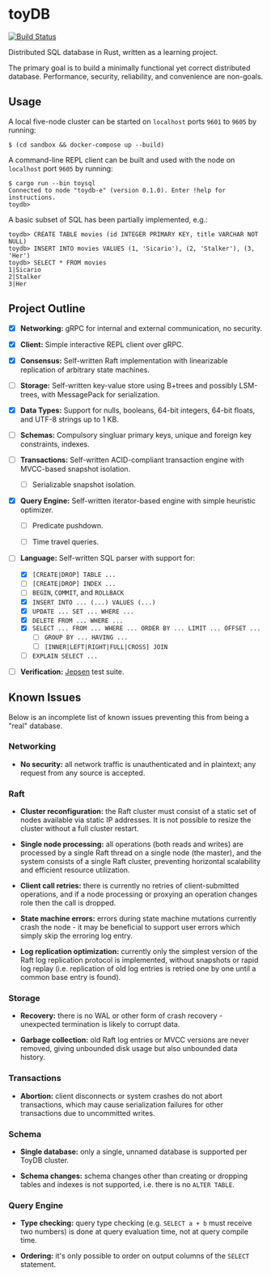 # toyDB

[![Build Status](https://cloud.drone.io/api/badges/erikgrinaker/toydb/status.svg)](https://cloud.drone.io/erikgrinaker/toydb)

Distributed SQL database in Rust, written as a learning project.

The primary goal is to build a minimally functional yet correct distributed database. Performance, security, reliability, and convenience are non-goals.

## Usage

A local five-node cluster can be started on `localhost` ports `9601` to `9605` by running:

```
$ (cd sandbox && docker-compose up --build)
```

A command-line REPL client can be built and used with the node on `localhost` port `9605`
by running:

```
$ cargo run --bin toysql
Connected to node "toydb-e" (version 0.1.0). Enter !help for instructions.
toydb>
```

A basic subset of SQL has been partially implemented, e.g.:

```
toydb> CREATE TABLE movies (id INTEGER PRIMARY KEY, title VARCHAR NOT NULL)
toydb> INSERT INTO movies VALUES (1, 'Sicario'), (2, 'Stalker'), (3, 'Her')
toydb> SELECT * FROM movies
1|Sicario
2|Stalker
3|Her
```

## Project Outline

- [x] **Networking:** gRPC for internal and external communication, no security.

- [x] **Client:** Simple interactive REPL client over gRPC.

- [x] **Consensus:** Self-written Raft implementation with linearizable replication of arbitrary state machines.

- [ ] **Storage:** Self-written key-value store using B+trees and possibly LSM-trees, with MessagePack for serialization.

- [x] **Data Types:** Support for nulls, booleans, 64-bit integers, 64-bit floats, and UTF-8 strings up to 1 KB.

- [ ] **Schemas:** Compulsory singluar primary keys, unique and foreign key constraints, indexes.

- [ ] **Transactions:** Self-written ACID-compliant transaction engine with MVCC-based snapshot isolation.

  - [ ] Serializable snapshot isolation.

- [x] **Query Engine:** Self-written iterator-based engine with simple heuristic optimizer.

  - [ ] Predicate pushdown.

  - [ ] Time travel queries.

- [ ] **Language:** Self-written SQL parser with support for:

  - [x] `[CREATE|DROP] TABLE ...`
  - [ ] `[CREATE|DROP] INDEX ...`
  - [ ] `BEGIN`, `COMMIT`, and `ROLLBACK`
  - [x] `INSERT INTO ... (...) VALUES (...)`
  - [x] `UPDATE ... SET ... WHERE ...`
  - [x] `DELETE FROM ... WHERE ...`
  - [x] `SELECT ... FROM ... WHERE ... ORDER BY ... LIMIT ... OFFSET ...`
    - [ ] `GROUP BY ... HAVING ...`
    - [ ] `[INNER|LEFT|RIGHT|FULL|CROSS] JOIN`
  - [ ] `EXPLAIN SELECT ...`

- [ ] **Verification:** [Jepsen](https://github.com/jepsen-io/jepsen) test suite.

## Known Issues

Below is an incomplete list of known issues preventing this from being a "real" database.

### Networking

* **No security:** all network traffic is unauthenticated and in plaintext; any request from any source is accepted.

### Raft

* **Cluster reconfiguration:** the Raft cluster must consist of a static set of nodes available via static IP addresses. It is not possible to resize the cluster without a full cluster restart.

* **Single node processing:** all operations (both reads and writes) are processed by a single Raft thread on a single node (the master), and the system consists of a single Raft cluster, preventing horizontal scalability and efficient resource utilization.

* **Client call retries:** there is currently no retries of client-submitted operations, and if a node processing or proxying an operation changes role then the call is dropped.

* **State machine errors:** errors during state machine mutations currently crash the node - it may be beneficial to support user errors which simply skip the erroring log entry.

* **Log replication optimization:** currently only the simplest version of the Raft log replication protocol is implemented, without snapshots or rapid log replay (i.e. replication of old log entries is retried one by one until a common base entry is found).

### Storage

* **Recovery:** there is no WAL or other form of crash recovery - unexpected termination is likely to corrupt data.

* **Garbage collection:** old Raft log entries or MVCC versions are never removed, giving unbounded disk usage but also unbounded data history.

### Transactions

* **Abortion:** client disconnects or system crashes do not abort transactions, which may cause serialization failures for other transactions due to uncommitted writes.

### Schema

* **Single database:** only a single, unnamed database is supported per ToyDB cluster.

* **Schema changes:** schema changes other than creating or dropping tables and indexes is not supported, i.e. there is no `ALTER TABLE`.

### Query Engine

* **Type checking:** query type checking (e.g. `SELECT a + b` must receive two numbers) is done at query evaluation time, not at query compile time.

* **Ordering:** it's only possible to order on output columns of the `SELECT` statement.
